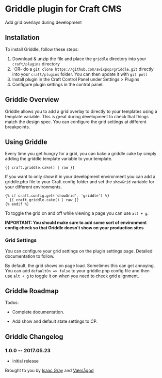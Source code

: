 # Griddle plugin for Craft CMS

Add grid overlays during development

## Installation

To install Griddle, follow these steps:

1. Download & unzip the file and place the `griddle` directory into your `craft/plugins` directory
2.  -OR- do a `git clone https://github.com/swixpop/griddle.git` directly into your `craft/plugins` folder.  You can then update it with `git pull`
3. Install plugin in the Craft Control Panel under Settings > Plugins
4. Configure plugin settings in the control panel.

## Griddle Overview

Griddle allows you to add a grid overlay to directly to your templates using a template variable. This is great during development to check that things match the design spec. You can configure the grid settings at different breakpoints.

## Using Griddle

Every time you get hungry for a grid, you can bake a griddle cake by simply adding the griddle template variable to your template.

```
{{ craft.griddle.cake() | raw }}
```

If you want to only show it in your development environment you can add a griddle.php file to your Craft config folder and set the `showGrid` variable for your different environments.

```
{% if craft.config.get('showGrid', 'griddle') %}
  {{ craft.griddle.cake() | raw }}
{% endif %}
```

To toggle the grid on and off while viewing a page you can use `alt + g`.

**IMPORTANT: You should make sure to add some sort of environment config check so that Griddle doesn't show on your production sites**

### Grid Settings

You can configure your grid settings on the plugin settings page. Detailed documentation to follow.

By default, the grid shows on page load. Sometimes this can get annoying. You can add `defaultOn => false` to your griddle.php config file and then use `alt + g` to toggle it on when you need to check grid alignment.

## Griddle Roadmap

Todos:

* Complete documentation.

* Add show and default state settings to CP.

## Griddle Changelog

### 1.0.0 -- 2017.05.23

* Initial release

Brought to you by [Isaac Gray](http://isaacgray.me) and [Værsågod](https://www.vaersaagod.no/)
